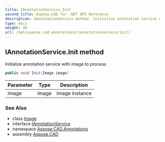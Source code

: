 ```yaml
---
title: IAnnotationService.Init
second_title: Aspose.CAD for .NET API Reference
description: IAnnotationService method. Initialize annotation service with image to process
type: docs
weight: 40
url: /net/aspose.cad.annotations/iannotationservice/init/
---
```

## IAnnotationService.Init method

Initialize annotation service with image to process

```csharp
public void Init(Image image)
```

| Parameter | Type | Description |
| --- | --- | --- |
| image | Image | image instance |

### See Also

* class [Image](../../../aspose.cad/image/)
* interface [IAnnotationService](../)
* namespace [Aspose.CAD.Annotations](../../../aspose.cad.annotations/)
* assembly [Aspose.CAD](../../../)


